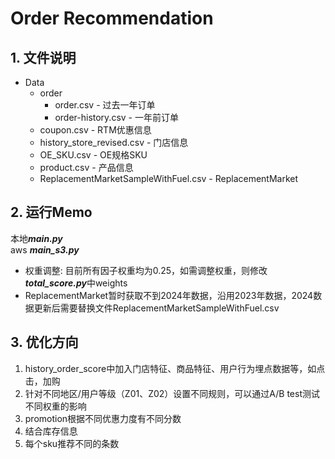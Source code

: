 # Order Recommendation

## 1. 文件说明
 - Data
   - order
     - order.csv - 过去一年订单
     - order-history.csv - 一年前订单
   - coupon.csv - RTM优惠信息
   - history_store_revised.csv - 门店信息
   - OE_SKU.csv - OE规格SKU
   - product.csv - 产品信息
   - ReplacementMarketSampleWithFuel.csv - ReplacementMarket

## 2. 运行Memo
本地***main.py*** \
aws ***main_s3.py***
-  权重调整: 目前所有因子权重均为0.25，如需调整权重，则修改***total_score.py***中weights
- ReplacementMarket暂时获取不到2024年数据，沿用2023年数据，2024数据更新后需要替换文件ReplacementMarketSampleWithFuel.csv

## 3. 优化方向
1. history_order_score中加入门店特征、商品特征、用户行为埋点数据等，如点击，加购
2. 针对不同地区/用户等级（Z01、Z02）设置不同规则，可以通过A/B test测试不同权重的影响
3. promotion根据不同优惠力度有不同分数
4. 结合库存信息
5. 每个sku推荐不同的条数
